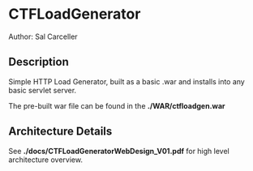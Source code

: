 # CTFLoadGenerator
Author: Sal Carceller

## Description
Simple HTTP Load Generator, built as a basic .war and installs into any basic servlet server.
<p>The pre-built war file can be found in the <b>./WAR/ctfloadgen.war</b>

## Architecture Details
See <b>./docs/CTFLoadGeneratorWebDesign_V01.pdf</b> for high level architecture overview.
